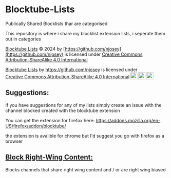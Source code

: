 # Blocktube-Lists
Publically Shared Blocklists thar are categorised

This repository is where i share my blocklist extension lists, i seperate them out in categories

[Blocktube Lists](https://github.com/njosey/Blocktube-Lists) © 2024 by [https://github.com/njosey](https://github.com/njosey) is licensed under [Creative Commons Attribution-ShareAlike 4.0 International](https://creativecommons.org/licenses/by-sa/4.0/?ref=chooser-v1)

<p xmlns:cc="http://creativecommons.org/ns#" xmlns:dct="http://purl.org/dc/terms/"><a property="dct:title" rel="cc:attributionURL" href="https://github.com/njosey/Blocktube-Lists">Blocktube Lists</a> by <a rel="cc:attributionURL dct:creator" property="cc:attributionName" href="https://github.com/njosey">https://github.com/njosey</a> is licensed under <a href="https://creativecommons.org/licenses/by-sa/4.0/?ref=chooser-v1" target="_blank" rel="license noopener noreferrer" style="display:inline-block;">Creative Commons Attribution-ShareAlike 4.0 International<img style="height:22px!important;margin-left:3px;vertical-align:text-bottom;" src="https://mirrors.creativecommons.org/presskit/icons/cc.svg?ref=chooser-v1" alt=""><img style="height:22px!important;margin-left:3px;vertical-align:text-bottom;" src="https://mirrors.creativecommons.org/presskit/icons/by.svg?ref=chooser-v1" alt=""><img style="height:22px!important;margin-left:3px;vertical-align:text-bottom;" src="https://mirrors.creativecommons.org/presskit/icons/sa.svg?ref=chooser-v1" alt=""></a></p> 

## Suggestions:
If you have suggestions for any of my lists simply create an issue with the channel blocked created with the blocktube extension

You can get the extension for firefox here: https://addons.mozilla.org/en-US/firefox/addon/blocktube/

the extension is avalible for chrome but I'd suggest you go with firefox as a browser

## [Block Right-Wing Content:](https://github.com/njosey/Blocktube-Lists/blob/main/block-right-wing-content.json)

Blocks channels that share right wing content and / or are right wing biased
